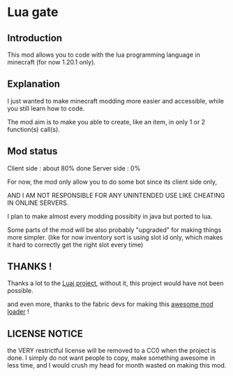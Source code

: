 # Lua gate

## Introduction
This mod allows you to code with the lua programming language in minecraft (for now 1.20.1 only).

## Explanation
I just wanted to make minecraft modding more easier and accessible, while you still learn how to code.

The mod aim is to make you able to create, like an item, in only 1 or 2 function(s) call(s).

## Mod status

Client side : about 80% done
Server side : 0%

For now, the mod only allow you to do some bot since its client side only,

AND I AM NOT RESPONSIBLE FOR ANY UNINTENDED USE LIKE CHEATING IN ONLINE SERVERS.

I plan to make almost every modding possibity in java but ported to lua.

Some parts of the mod will be also probably "upgraded" for making things more simpler. 
(like for now inventory sort is using slot id only, which makes it hard to correctly get the right slot every time)

## THANKS !

Thanks a lot to the [Luaj project](https://github.com/luaj/luaj), without it, this project would have not been possible.

and even more, thanks to the fabric devs for making this [awesome mod loader](https://fabricmc.net/) !

## LICENSE NOTICE
the VERY restrictful license will be removed to a CC0 when the project is done.
I simply do not want people to copy, make something awesome in less time, and I would crush my head for month wasted on making this mod.